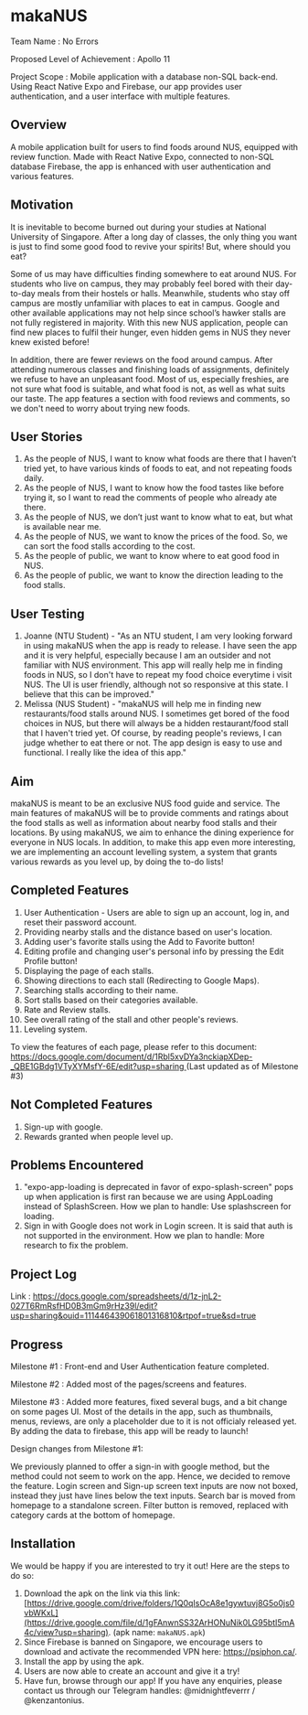 # makaNUS

Team Name : No Errors

Proposed Level of Achievement : Apollo 11

Project Scope : Mobile application with a database non-SQL back-end. Using React Native Expo and Firebase, our app provides user authentication, and a user interface with multiple features.

## Overview
A mobile application built for users to find foods around NUS, equipped with review function. Made with React Native Expo, connected to non-SQL database Firebase, the app is enhanced with user authentication and various features.

## Motivation
It is inevitable to become burned out during your studies at National University of Singapore. After a long day of classes, the only thing you want is just to find some good food to revive your spirits! But, where should you eat? 

Some of us may have difficulties finding somewhere to eat around NUS. For students who live on campus, they may probably feel bored with their day-to-day meals from their hostels or halls. Meanwhile, students who stay off campus are mostly unfamiliar with places to eat in campus. Google and other available applications may not help since school’s hawker stalls are not fully registered in majority. With this new NUS application, people can find new places to fulfil their hunger, even hidden gems in NUS they never knew existed before! 

In addition, there are fewer reviews on the food around campus. After attending numerous classes and finishing loads of assignments, definitely we refuse to have an unpleasant food. Most of us, especially freshies, are not sure what food is suitable, and what food is not, as well as what suits our taste. The app features a section with food reviews and comments, so we don't need to worry about trying new foods.

## User Stories
1. As the people of NUS, I want to know what foods are there that I haven’t tried yet, to have various kinds of foods to eat, and not repeating foods daily.
2. As the people of NUS, I want to know how the food tastes like before trying it, so I want to read the comments of people who already ate there.
3. As the people of NUS, we don’t just want to know what to eat, but what is available near me. 
4. As the people of NUS, we want to know the prices of the food. So, we can sort the food stalls according to the cost.
5. As the people of public, we want to know where to eat good food in NUS.
6. As the people of public, we want to know the direction leading to the food stalls.

## User Testing
1. Joanne (NTU Student) - "As an NTU student, I am very looking forward in using makaNUS when the app is ready to release. I have seen the app and it is very helpful, especially because I am an outsider and not familiar with NUS environment. This app will really help me in finding foods in NUS, so I don't have to repeat my food choice everytime i visit NUS. The UI is user friendly, although not so responsive at this state. I believe that this can be improved."
2. Melissa (NUS Student) - "makaNUS will help me in finding new restaurants/food stalls around NUS. I sometimes get bored of the food choices in NUS, but there will always be a hidden restaurant/food stall that I haven't tried yet. Of course, by reading people's reviews, I can judge whether to eat there or not. The app design is easy to use and functional. I really like the idea of this app."

## Aim
makaNUS is meant to be an exclusive NUS food guide and service. The main features of makaNUS will be to provide comments and ratings about the food stalls as well as information about nearby food stalls and their locations. By using makaNUS, we aim to enhance the dining experience for everyone in NUS locals. In addition, to make this app even more interesting, we are implementing an account levelling system, a system that grants various rewards as you level up, by doing the to-do lists!

## Completed Features
1. User Authentication - Users are able to sign up an account, log in, and reset their password account.
2. Providing nearby stalls and the distance based on user's location.
3. Adding user's favorite stalls using the Add to Favorite button!
4. Editing profile and changing user's personal info by pressing the Edit Profile button!
5. Displaying the page of each stalls.
6. Showing directions to each stall (Redirecting to Google Maps).
7. Searching stalls according to their name.
8. Sort stalls based on their categories available.
9. Rate and Review stalls.
10. See overall rating of the stall and other people's reviews.
11. Leveling system.

To view the features of each page, please refer to this document: [https://docs.google.com/document/d/1Rbl5xvDYa3nckiapXDep-_QBE1GBdg1VTyXYMsfY-6E/edit?usp=sharing ](https://docs.google.com/document/d/1hBfapgKR49UGrzJ8uWQzRZpbJQtXqZy_5xwjNGmxqbY/edit) (Last updated as of Milestone #3)

## Not Completed Features
1. Sign-up with google.
2. Rewards granted when people level up.


## Problems Encountered 
1. "expo-app-loading is deprecated in favor of expo-splash-screen" pops up when application is first ran because we are using AppLoading instead of SplashScreen. 
How we plan to handle: Use splashscreen for loading.
2. Sign in with Google does not work in Login screen. It is said that auth is not supported in the environment.
How we plan to handle: More research to fix the problem.
 

## Project Log
Link : https://docs.google.com/spreadsheets/d/1z-jnL2-027T6RmRsfHD0B3mGm9rHz39l/edit?usp=sharing&ouid=111446439061801316810&rtpof=true&sd=true

## Progress
Milestone #1 : Front-end and User Authentication feature completed.

Milestone #2 : Added most of the pages/screens and features.

Milestone #3 : Added more features, fixed several bugs, and a bit change on some pages UI. Most of the details in the app, such as thumbnails, menus, reviews, are only a placeholder due to it is not officialy released yet. By adding the data to firebase, this app will be ready to launch! 

Design changes from Milestone #1:

We previously planned to offer a sign-in with google method, but the method could not seem to work on the app. Hence, we decided to remove the feature.
Login screen and Sign-up screen text inputs are now not boxed, instead they just have lines below the text inputs.
Search bar is moved from homepage to a standalone screen.
Filter button is removed, replaced with category cards at the bottom of homepage.

## Installation
We would be happy if you are interested to try it out! Here are the steps to do so:

1. Download the apk on the link via this link: [https://drive.google.com/drive/folders/1Q0qIsOcA8e1gywtuvj8G5o0js0vbWKxL](https://drive.google.com/file/d/1gFAnwnSS32ArHONuNik0LG95btI5mA4c/view?usp=sharing). (apk name: `makaNUS.apk`)
2. Since Firebase is banned on Singapore, we encourage users to download and activate the recommended VPN here: https://psiphon.ca/.
3. Install the app by using the apk.
4. Users are now able to create an account and give it a try!
5. Have fun, browse through our app! If you have any enquiries, please contact us through our Telegram handles: @midnightfeverrr / @kenzantonius.



